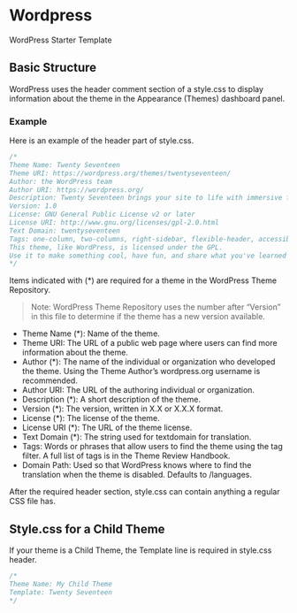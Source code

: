 # Wordpress
WordPress Starter Template

## Basic Structure
WordPress uses the header comment section of a style.css to display information about the theme in the Appearance (Themes) dashboard panel.

### Example
Here is an example of the header part of style.css.

```css
/*
Theme Name: Twenty Seventeen
Theme URI: https://wordpress.org/themes/twentyseventeen/
Author: the WordPress team
Author URI: https://wordpress.org/
Description: Twenty Seventeen brings your site to life with immersive featured images and subtle animations. With a focus on business sites, it features multiple sections on the front page as well as widgets, navigation and social menus, a logo, and more. Personalize its asymmetrical grid with a custom color scheme and showcase your multimedia content with post formats. Our default theme for 2017 works great in many languages, for any abilities, and on any device.
Version: 1.0
License: GNU General Public License v2 or later
License URI: http://www.gnu.org/licenses/gpl-2.0.html
Text Domain: twentyseventeen
Tags: one-column, two-columns, right-sidebar, flexible-header, accessibility-ready, custom-colors, custom-header, custom-menu, custom-logo, editor-style, featured-images, footer-widgets, post-formats, rtl-language-support, sticky-post, theme-options, threaded-comments, translation-ready
This theme, like WordPress, is licensed under the GPL.
Use it to make something cool, have fun, and share what you've learned with others.
*/
```

Items indicated with (*) are required for a theme in the WordPress Theme Repository.

> Note: WordPress Theme Repository uses the number after “Version” in this file to determine if the theme has a new version available.

- Theme Name (*): Name of the theme.
- Theme URI: The URL of a public web page where users can find more information about the theme.
- Author (*): The name of the individual or organization who developed the theme. Using the Theme Author’s wordpress.org username is recommended.
- Author URI: The URL of the authoring individual or organization.
- Description (*): A short description of the theme.
- Version (*): The version, written in X.X or X.X.X format.
- License (*): The license of the theme.
- License URI (*): The URL of the theme license.
- Text Domain (*): The string used for textdomain for translation.
- Tags: Words or phrases that allow users to find the theme using the tag filter. A full list of tags is in the Theme Review Handbook.
- Domain Path: Used so that WordPress knows where to find the translation when the theme is disabled. Defaults to /languages.

After the required header section, style.css can contain anything a regular CSS file has.


## Style.css for a Child Theme

If your theme is a Child Theme, the Template line is required in style.css header.

```css
/*
Theme Name: My Child Theme
Template: Twenty Seventeen
*/
```
